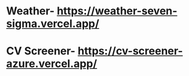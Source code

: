 # Weather- https://weather-seven-sigma.vercel.app/

# CV Screener- https://cv-screener-azure.vercel.app/
